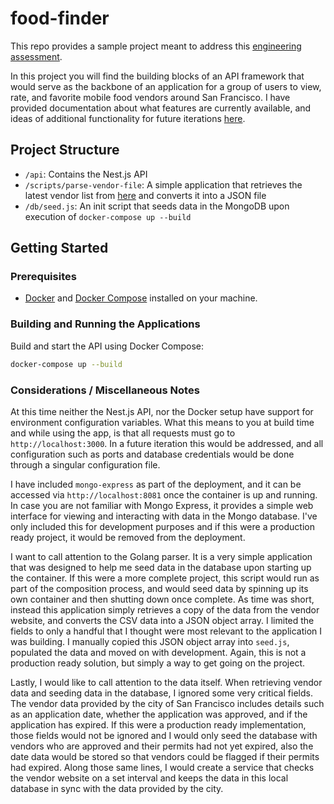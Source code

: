 # food-finder

This repo provides a sample project meant to address this [engineering assessment](https://github.com/peck/engineering-assessment).

In this project you will find the building blocks of an API framework that would serve as the backbone of an application for a group of users to view, rate, and favorite mobile food vendors around San Francisco. I have provided documentation about what features are currently available, and ideas of additional functionality for future iterations [here](./api/README.md).

## Project Structure

- `/api`: Contains the Nest.js API
- `/scripts/parse-vendor-file`: A simple application that retrieves the latest vendor list from [here](https://data.sfgov.org/Economy-and-Community/Mobile-Food-Facility-Permit/rqzj-sfat/data) and converts it into a JSON file 
- `/db/seed.js`: An init script that seeds data in the MongoDB upon execution of `docker-compose up --build`

## Getting Started

### Prerequisites

- [Docker](https://www.docker.com/get-started) and [Docker Compose](https://docs.docker.com/compose/install/) installed on your machine.

### Building and Running the Applications

Build and start the API using Docker Compose:

   ```bash
   docker-compose up --build
   ```

### Considerations / Miscellaneous Notes

At this time neither the Nest.js API, nor the Docker setup have support for environment configuration variables. What this means to you at build time and while using the app, is that all requests must go to `http://localhost:3000`. In a future iteration this would be addressed, and all configuration such as ports and database credentials would be done through a singular configuration file.

I have included `mongo-express` as part of the deployment, and it can be accessed via `http://localhost:8081` once the container is up and running. In case you are not familiar with Mongo Express, it provides a simple web interface for viewing and interacting with data in the Mongo database. I've only included this for development purposes and if this were a production ready project, it would be removed from the deployment.

I want to call attention to the Golang parser. It is a very simple application that was designed to help me seed data in the database upon starting up the container. If this were a more complete project, this script would run as part of the composition process, and would seed data by spinning up its own container and then shutting down once complete. As time was short, instead this application simply retrieves a copy of the data from the vendor website, and converts the CSV data into a JSON object array. I limited the fields to only a handful that I thought were most relevant to the application I was building. I manually copied this JSON object array into `seed.js`, populated the data and moved on with development. Again, this is not a production ready solution, but simply a way to get going on the project.

Lastly, I would like to call attention to the data itself. When retrieving vendor data and seeding data in the database, I ignored some very critical fields. The vendor data provided by the city of San Francisco includes details such as an application date, whether the application was approved, and if the application has expired. If this were a production ready implementation, those fields would not be ignored and I would only seed the database with vendors who are approved and their permits had not yet expired, also the date data would be stored so that vendors could be flagged if their permits had expired. Along those same lines, I would create a service that checks the vendor website on a set interval and keeps the data in this local database in sync with the data provided by the city.